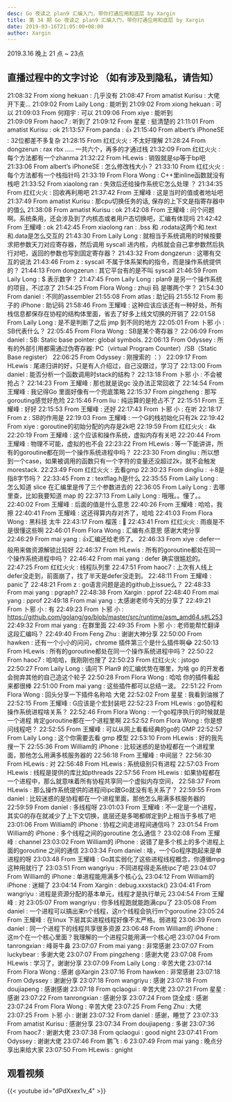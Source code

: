 ```yaml
---
desc: Go 夜读之 plan9 汇编入门，带你打通应用和底层 by Xargin
title: 第 34 期 Go 夜读之 plan9 汇编入门，带你打通应用和底层 by Xargin
date: 2019-03-16T21:05:00+08:00
author: Xargin
---
```


2019.3.16 晚上 21 点 ~ 23点

## 直播过程中的文字讨论 （如有涉及到隐私，请告知）

21:08:32	 From xiong hekuan : 几乎没有
21:08:47	 From amatist Kurisu : 大佬开下麦...
21:09:02	 From Laily Long : 能听到
21:09:02	 From xiong hekuan : 可以
21:09:03	 From 何翔宇 : 可以
21:09:06	 From xiye : 能听到  
21:09:09	 From haoc7 : 听到了
21:09:12	 From 星星 : 挺清楚的
21:11:01	 From amatist Kurisu : ok
21:13:57	 From panda : 👍
21:15:40	 From albert’s iPhoneSE : 32位都差不多复杂
21:28:15	 From 红红火火 : 不太好理解
21:28:24	 From dongzerun : rax rbx ….. 一共六个，再多的才通过栈
21:32:09	 From 红红火火 : 每个方法都有一个zhanma
21:32:22	 From HLewis : 销毁就是sp等于bp吧
21:33:06	 From albert’s iPhoneSE : 怎么修改栈大小？
21:33:10	 From 红红火火 : 每个方法都有一个栈指针吗
21:33:19	 From Flora Wong : C++里inline函数就没有栈吧
21:33:52	 From xiaolong ran : 失效后还给操作系统它怎么处理 ？
21:34:35	 From 红红火火 : 回收再利用吧
21:37:42	 From 王耀峰 : 这是当时的值或者地址吧
21:37:49	 From amatist Kurisu : 那cpu切换任务的话, 保存的上下文是指寄存器中的值么
21:38:08	 From amatist Kurisu : ok
21:42:08	 From 王耀峰 : 问个问题啊。系统条用，还会涉及到了内核态或者用户态切换吧，汇编有体现吗
21:42:42	 From 王耀峰 : ok
21:42:45	 From xiaolong ran : .bss 和 .rodata这两个和.text和.data是怎么交互的
21:43:30	 From Laily Long : 就相当于系统调用的时候按要求把参数天刀对应寄存器，然后调用 syscall 进内核，内核就会自己拿参数然后执行对吧，返回的参数也写到固定寄存器？
21:43:32	 From dongzerun : 这哪有交互的说法
21:43:46	 From z : syscall 不属于体系架构的指令，而是操作系统提供的？
21:44:13	 From dongzerun : 其它平台有的是不叫 syscall
21:46:59	 From Laily Long : $ 表示数字？
21:47:45	 From Laily Long : plan9 是另一个操作系统的项目，不过凉了
21:54:25	 From Flora Wong : zhuji 码 是哪两个字？
21:54:30	 From daniel : 不同的assembler
21:55:08	 From atlas : 助记码
21:55:12	 From 影子的 iPhone : 助记码
21:58:46	 From 王耀峰 : 这种应该应该还有一种好处，所有栈信息都保存在协程的结构体里面，省去了好多上线文切换的开销了
22:01:58	 From Laily Long : 是不是判断了之后 jmp 到不同的地方
22:05:01	 From 卜邪 小 : SB代表什么？
22:05:45	 From Flora Wong : SB是某个寄存器？
22:06:09	 From daniel : SB: Static base pointer: global symbols.
22:06:13	 From Odyssey : 所有的外部引用都需通过伪寄存器: PC（virtual Program Counter）/SB（Static Base register）
22:06:25	 From Odyssey : 刚搜索的 ：）
22:09:17	 From HLewis : 尾递归讲的好，只是有人介绍过，自己没跟过，学习了
22:13:00	 From daniel : 能否分析一个函数调用时stack的结构？
22:13:18	 From 卜邪 小 : 不会被抢占？
22:14:23	 From 王耀峰 : 那也就是说gc 没办法正常回收了
22:14:54	 From 王耀峰 : 我记得Go 里面好像有一个兜底策略
22:15:37	 From pingzheng : 那写gorouting感觉好危险
22:15:46	 From liu : 纯运算的是抢占不了
22:15:51	 From 王耀峰 : 好好
22:15:53	 From 王耀峰 : 还好
22:17:43	 From 卜邪 小 : 在听
22:18:17	 From z : SB的作用是
22:19:03	 From 王耀峰 : 一个G的栈初始化只有2k
22:19:42	 From xiye : goroutine的初始分配的内存是2k吧
22:19:59	 From 红红火火 : 4k
22:20:19	 From 王耀峰 : 这个应该和操作系统，虚拟内存有关吧
22:20:44	 From 王耀峰 : 物理不可能，虚拟的也不会
22:23:22	 From HLewis : 等一下能讲讲，所有的goroutine都在同一个操作系统进程中吗？
22:23:30	 From dingliu : 所以想到一个case，如果被调用的函数只有一个字符的变量还没超过2k，就不会触发morestack.
22:23:49	 From 红红火火 : 去看gmp
22:30:23	 From dingliu : ＋8是指8字节吗？
22:33:45	 From z : textflag.h是什么
22:35:55	 From Laily Long : 怎么知道 slice 在汇编里是传了三个参数进去的
22:36:05	 From Laily Long : 去哪里查，比如我要知道 map 的
22:37:13	 From Laily Long : 哦哦。。懂了。。
22:40:02	 From 王耀峰 : 后面的值是什么意思
22:40:26	 From 王耀峰 : 哈哈，我擦
22:40:41	 From 王耀峰 : 这还得算内存对齐了，哈哈
22:41:03	 From Flora Wong : 黑科技 太牛
22:43:17	 From 榴莲 : 🐂
22:43:41	 From 红红火火 : 雨痕是不是很懂这些啊
22:46:01	 From Flora Wong : 汇编有点意思 感谢大佬分享
22:46:29	 From mai yang : 👍汇编还给老师了。
22:46:33	 From xiye : defer一般用来做资源解锁比较好
22:46:37	 From HLewis : 所有的goroutine都处在同一个操作系统进程中吗？
22:46:42	 From mai yang : defer 确实很尴尬的。
22:47:25	 From 红红火火 : 线程队列里
22:47:51	 From haoc7 : 上次有人线上defer没走到，前面崩了，找了半天是defer没走到。
22:48:11	 From 王耀峰 : panic了
22:48:21	 From z : go语言问题是追的github上issue么？
22:48:33	 From mai yang : pgraph?
22:48:38	 From Xargin : pprof
22:48:40	 From mai yang : pprof
22:49:18	 From mai yang : 太感谢老师今天的分享了
22:49:21	 From 卜邪 小 : 有
22:49:23	 From 卜邪 小 : https://github.com/golang/go/blob/master/src/runtime/asm_amd64.s#L253
22:49:32	 From mai yang : 在群里面
22:49:35	 From 卜邪 小 : 老师能帮忙翻译这段汇编吗？
22:49:40	 From Feng Zhu : 谢谢大神分享
22:50:00	 From hawken : 还有一个小小的问问，chrome 插件第三个是什么插件啊😂
22:50:13	 From HLewis : 所有的goroutine都处在同一个操作系统进程中吗？
22:50:22	 From haoc7 : 哈哈哈，我刚刚也搜了
22:50:23	 From 红红火火 : jstogo
22:50:27	 From Laily Long : 请问下 Plan9 的汇编优势在哪里，为啥 go 的开发者会抛弃其他的自己造这个轮子
22:50:28	 From Flora Wong : 哈哈 你的插件看起来都很棒
22:51:00	 From mai yang : 这些插件都可以总结一波。
22:51:22	 From Flora Wong : 回头分享一下插件名称哈 大佬
22:52:02	 From 星星 : 我看到油猴了
22:52:15	 From 王耀峰 : G应该是个宏封装吧
22:52:23	 From HLewis : go协程和操作系统进程啥关系？
22:52:46	 From Flora Wong : 一个go程序执行的时候就是一个进程 肯定goroutine都在一个进程里啊
22:52:52	 From Flora Wong : 你是想问线程吧？
22:52:55	 From 王耀峰 : 可以从网上看看经典的go的 GMP
22:52:57	 From Laily Long : 这个你需要去看 gmp 模型
22:53:10	 From HLewis : 好的我先搜一下
22:55:36	 From William的 iPhone : 比较迷惑的是协程都在一个进程里面，那他怎么用满多核服务器的
22:56:18	 From 王耀峰 : 中间层？
22:56:30	 From HLewis : 对
22:56:48	 From HLewis : 系统级别只有进程
22:57:03	 From HLewis : 线程是提供的库比如pthreads
22:57:56	 From HLewis : 如果协程都在一个进程中，那么就意味着所有协程共享同一个虚拟内存空间，
22:58:37	 From HLewis : 那么操作系统提供的进程间ipc跟Go就没有毛关系了？
22:59:55	 From daniel : 比较迷惑的是协程都在一个进程里面，那他怎么用满多核服务器的
22:59:59	 From daniel : 多线程呀
23:01:03	 From 王耀峰 : 不一定是一个进程，其实G的存在就减少了上下文切换，底层还是多喝都绑定到P上相当于多核了吧
23:01:06	 From William的 iPhone : 协程之间走进程间通信吗？
23:01:54	 From William的 iPhone : 多个线程之间的goroutine 怎么通信？
23:02:08	 From 王耀峰 : channel
23:03:02	 From William的 iPhone : 说错了是多个核上的多个进程上面的goroutine 之间的通信
23:03:34	 From daniel : 啥，一个Go程序跑起来是单进程的呀
23:03:48	 From 王耀峰 : Go其实弱化了这些进程线程概念，你遵循mpg这种用就行了
23:03:51	 From wangriyu : 不同进程得走系统ipc了吧
23:04:07	 From William的 iPhone : 单进程能用满多个核心么
23:04:12	 From William的 iPhone : 迷糊了
23:04:14	 From Xargin : debug.xxxstack()
23:04:41	 From wangriyu : 进程是资源分配的基本单元，线程才是执行单元
23:04:54	 From 王耀峰 : 对
23:05:07	 From wangriyu : 你多线程跑就能跑满cpu了
23:05:08	 From daniel : 一个进程可以搞出来n个线程，这n个线程会执行m个goroutine
23:05:24	 From 王耀峰 : 在linux 下层其实进程线程好像不太严格。弱进程
23:06:39	 From daniel : 同一个进程下的线程共享很多资源
23:06:48	 From William的 iPhone : 这m个在一个核心里面？我理解的一个进程只能用满一个核心吧
23:07:04	 From tanrongxian : 峰哥牛鼻
23:07:07	 From mai yang : 非常感谢
23:07:07	 From luckybear : 多谢大佬
23:07:07	 From pingzheng : 感谢大佬
23:07:08	 From HLewis : 学习了，谢谢分享
23:07:09	 From Laily Long : 辛苦大佬
23:07:14	 From Flora Wong : 感谢 @Xargin
23:07:16	 From hawken : 非常感谢
23:07:18	 From Odyssey : 谢谢分享
23:07:18	 From wangriyu : 感谢
23:07:18	 From doujiapeng : 感谢感谢
23:07:18	 From qclaogui : 辛苦大佬
23:07:21	 From 星星 : 感谢
23:07:22	 From tanrongxian : 感谢分享
23:07:24	 From 饶全成 : 感谢
23:07:24	 From Flora Wong : 辛苦大佬
23:07:25	 From Feng Zhu : 大佬
23:07:25	 From 卜邪 小 : 谢谢
23:07:32	 From daniel : 感谢，睡觉了
23:07:33	 From amatist Kurisu : 感谢分享
23:07:34	 From doujiapeng : 多谢
23:07:36	 From haoc7 : 谢谢大佬
23:07:38	 From qclaogui : good night
23:07:41	 From Odyssey : 谢谢大佬
23:07:46	 From 鹏飞 : 6
23:07:49	 From mai yang : 晚点分享出来给大家
23:07:50	 From HLewis : gnight


## 观看视频

{{< youtube id="dPdXxex1v_4" >}}
